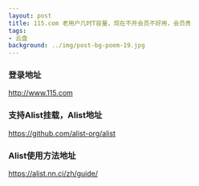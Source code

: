 ```yaml
---
layout: post
title: 115.com 老用户几时T容量，现在不开会员不好用，会员贵
tags:
- 云盘
background: ../img/post-bg-poem-19.jpg
---
```




### 登录地址<br>
http://www.115.com

### 支持Alist挂载，Alist地址<br>
https://github.com/alist-org/alist

### Alist使用方法地址<br>
https://alist.nn.ci/zh/guide/
